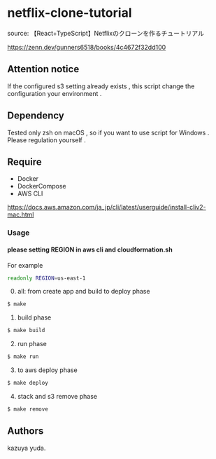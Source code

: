 # netflix-clone-tutorial

source: 【React+TypeScript】Netflixのクローンを作るチュートリアル

https://zenn.dev/gunners6518/books/4c4672f32dd100

## Attention notice
If the configured s3 setting already exists , this script change the configuration your environment .

## Dependency
Tested only zsh on macOS , so if you want to use script for Windows . Please regulation yourself .

## Require

- Docker
- DockerCompose
- AWS CLI

https://docs.aws.amazon.com/ja_jp/cli/latest/userguide/install-cliv2-mac.html

### Usage

#### please setting REGION in aws cli and cloudformation.sh

For example

```bash:cloudformation.sh
readonly REGION=us-east-1
```

0. all: from create app and build to deploy phase

```bash
$ make
```

1. build phase

```bash
$ make build
```

2. run phase

```bash
$ make run
```

3. to aws deploy phase

```bash
$ make deploy
```

4. stack and s3 remove phase

```bash
$ make remove
```

## Authors
kazuya yuda.
